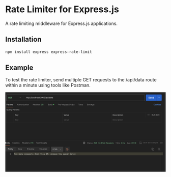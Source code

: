 # Rate Limiter for Express.js

A rate limiting middleware for Express.js applications.

## Installation

```bash
npm install express express-rate-limit
```

## Example
To test the rate limiter, send multiple GET requests to the /api/data route within a minute using tools like Postman.

![Postman ScreenShot](postmanScreenshot.png)
